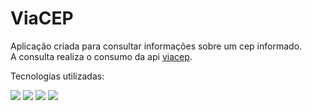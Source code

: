 # ViaCEP

Aplicação criada para consultar informações sobre um cep informado.<br>
A consulta realiza o consumo da api [viacep](https://viacep.com.br/).

Tecnologias utilizadas:

<div display="inline">
 <img src="https://img.shields.io/badge/HTML-239120?style=for-the-badge&logo=html5&logoColor=white">
 <img src="https://img.shields.io/badge/CSS-239120?&style=for-the-badge&logo=css3&logoColor=white">
 <img src="https://img.shields.io/badge/JavaScript-F7DF1E?style=for-the-badge&logo=javascript&logoColor=black">
 <img src="https://img.shields.io/badge/Bootstrap-563D7C?style=for-the-badge&logo=bootstrap&logoColor=white">
</div>
 
